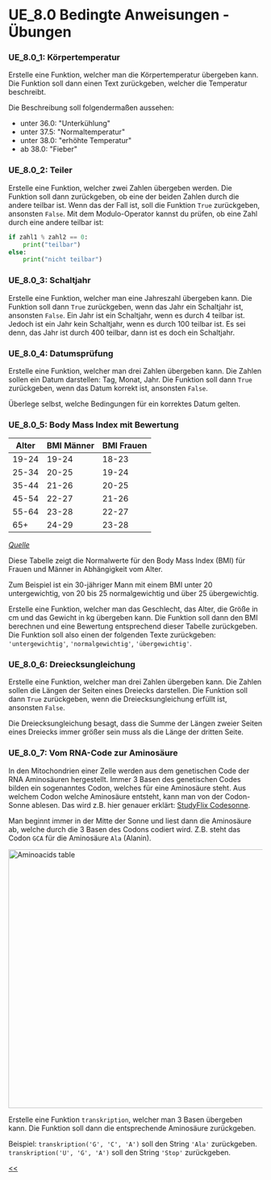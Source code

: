 # UE_8.0 Bedingte Anweisungen - Übungen

### UE_8.0_1: Körpertemperatur

Erstelle eine Funktion, welcher man die Körpertemperatur übergeben kann.
Die Funktion soll dann einen Text zurückgeben, welcher die Temperatur beschreibt.

Die Beschreibung soll folgendermaßen aussehen:

- unter 36.0: "Unterkühlung"
- unter 37.5: "Normaltemperatur"
- unter 38.0: "erhöhte Temperatur"
- ab 38.0: "Fieber"

### UE_8.0_2: Teiler

Erstelle eine Funktion, welcher zwei Zahlen übergeben werden.
Die Funktion soll dann zurückgeben, ob eine der beiden Zahlen durch die andere teilbar ist.
Wenn das der Fall ist, soll die Funktion `True` zurückgeben, ansonsten `False`.
Mit dem Modulo-Operator kannst du prüfen, ob eine Zahl durch eine andere teilbar ist:

```python
if zahl1 % zahl2 == 0:
    print("teilbar")
else:
    print("nicht teilbar")
```

### UE_8.0_3: Schaltjahr

Erstelle eine Funktion, welcher man eine Jahreszahl übergeben kann.
Die Funktion soll dann `True` zurückgeben, wenn das Jahr ein Schaltjahr ist, ansonsten `False`.
Ein Jahr ist ein Schaltjahr, wenn es durch 4 teilbar ist.
Jedoch ist ein Jahr kein Schaltjahr, wenn es durch 100 teilbar ist.
Es sei denn, das Jahr ist durch 400 teilbar, dann ist es doch ein Schaltjahr.

### UE_8.0_4: Datumsprüfung

Erstelle eine Funktion, welcher man drei Zahlen übergeben kann.
Die Zahlen sollen ein Datum darstellen: Tag, Monat, Jahr.
Die Funktion soll dann `True` zurückgeben, wenn das Datum korrekt ist, ansonsten `False`.

Überlege selbst, welche Bedingungen für ein korrektes Datum gelten.

### UE_8.0_5: Body Mass Index mit Bewertung

| Alter | BMI Männer | BMI Frauen |
|-------|------------|------------|
| 19-24 | 19-24      | 18-23      |
| 25-34 | 20-25      | 19-24      |
| 35-44 | 21-26      | 20-25      |
| 45-54 | 22-27      | 21-26      |
| 55-64 | 23-28      | 22-27      |
| 65+   | 24-29      | 23-28      |

*[Quelle](https://plakos-akademie.de/bmi-rechner/)*

Diese Tabelle zeigt die Normalwerte für den Body Mass Index (BMI) für Frauen und Männer
in Abhängigkeit vom Alter.

Zum Beispiel ist ein 30-jähriger Mann mit einem BMI unter 20 untergewichtig,
von 20 bis 25 normalgewichtig und über 25 übergewichtig.

Erstelle eine Funktion, welcher man das Geschlecht, 
das Alter, die Größe in cm und das Gewicht in kg übergeben kann.
Die Funktion soll dann den BMI berechnen und eine Bewertung 
entsprechend dieser Tabelle zurückgeben. 
Die Funktion soll also einen der folgenden Texte zurückgeben:
`'untergewichtig'`, `'normalgewichtig'`, `'übergewichtig'`.

### UE_8.0_6: Dreiecksungleichung

Erstelle eine Funktion, welcher man drei Zahlen übergeben kann.
Die Zahlen sollen die Längen der Seiten eines Dreiecks darstellen.
Die Funktion soll dann `True` zurückgeben, wenn die Dreiecksungleichung erfüllt ist, 
ansonsten `False`.

Die Dreiecksungleichung besagt, 
dass die Summe der Längen zweier Seiten eines Dreiecks
immer größer sein muss als die Länge der dritten Seite.

### UE_8.0_7: Vom RNA-Code zur Aminosäure

In den Mitochondrien einer Zelle werden aus dem genetischen Code der RNA
Aminosäuren hergestellt.
Immer 3 Basen des genetischen Codes bilden ein sogenanntes Codon, 
welches für eine Aminosäure steht.
Aus welchem Codon welche Aminosäure entsteht, kann man von der Codon-Sonne ablesen.
Das wird z.B. hier genauer erklärt:
[StudyFlix Codesonne](https://studyflix.de/biologie/codesonne-2539).

Man beginnt immer in der Mitte der Sonne und liest dann die Aminosäure ab,
welche durch die 3 Basen des Codons codiert wird.
Z.B. steht das Codon `GCA` für die Aminosäure `Ala` (Alanin).

<a title="Mouagip, Public domain, via Wikimedia Commons" href="https://commons.wikimedia.org/wiki/File:Aminoacids_table.svg"><img width="512" alt="Aminoacids table" src="https://upload.wikimedia.org/wikipedia/commons/thumb/7/70/Aminoacids_table.svg/512px-Aminoacids_table.svg.png?20210405175054"></a>

Erstelle eine Funktion `transkription`, welcher man 3 Basen übergeben kann.
Die Funktion soll dann die entsprechende Aminosäure zurückgeben.

Beispiel: `transkription('G', 'C', 'A')` soll den String `'Ala'` zurückgeben.
`transkription('U', 'G', 'A')` soll den String `'Stop'` zurückgeben.





[<<](../skriptum/8.0_IfElse.md)
